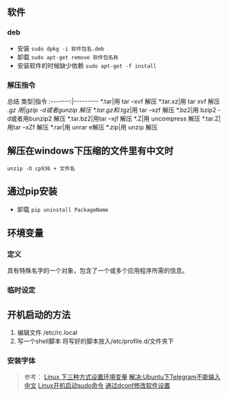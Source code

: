 ## 软件
### deb
- 安装
`sudo dpkg -i 软件包名.deb`
- 卸载
`sudo apt-get remove 软件包名称`
- 安装软件的时候缺少依赖
`sudo apt-get -f install`
### 解压指令
总结
类型|指令
:-------:|---------
*.tar|用 tar –xvf 解压
*.tar.xz|用 tar xvf 解压
*.gz 用|gzip -d或者gunzip 解压
\*.tar.gz和*.tgz|用 tar –xzf 解压
*.bz2|用 bzip2 -d或者用bunzip2 解压
*.tar.bz2|用tar –xjf 解压
*.Z|用 uncompress 解压
*.tar.Z|用tar –xZf 解压
*.rar|用 unrar e解压
*.zip|用 unzip 解压

## 解压在windows下压缩的文件里有中文时
`unzip -O cp936 + 文件名`

## 通过pip安装  
- 卸载
`pip uninstall PackageName`
## 环境变量
### 定义
具有特殊名字的一个对象，包含了一个或多个应用程序所需的信息。
### 临时设定
## 开机启动的方法
1. 编辑文件 /etc/rc.local
2. 写一个shell脚本
将写好的脚本放入/etc/profile.d/文件夹下
### 安装字体

> 参考：
[Linux 下三种方式设置环境变量](http://blog.csdn.net/yi412/article/details/11523525)
[解决:Ubuntu下Telegram不能输入中文](http://xlee.sinaapp.com/?p=2414)
[Linux开机启动sudo命令](http://blog.csdn.net/onlyou930/article/details/67024)
[通过dconf修改软件设置](https://www.cnblogs.com/unkownarea/p/6925405.html)
